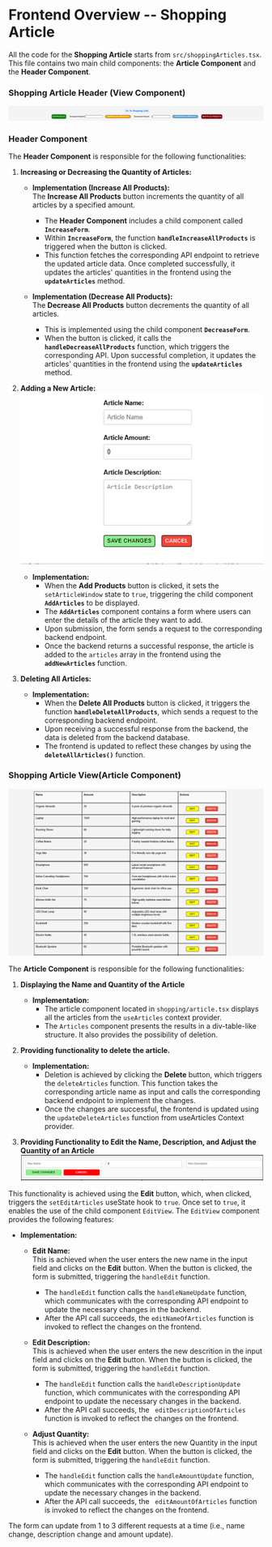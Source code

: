 # Frontend Overview -- Shopping Article

All the code for the **Shopping Article** starts from `src/shoppingArticles.tsx`. This file contains two main child components: the **Article Component** and the **Header Component**.


### Shopping Article Header (**View Component**)  
![alt text](image.png)

### Header Component  
The **Header Component** is responsible for the following functionalities:

1. **Increasing or Decreasing the Quantity of Articles:**  
   - **Implementation (Increase All Products):**  
     The **Increase All Products** button increments the quantity of all articles by a specified amount.  
     - The **Header Component** includes a child component called **`IncreaseForm`**.  
     - Within **`IncreaseForm`**, the function **`handleIncreaseAllProducts`** is triggered when the button is clicked.  
     - This function fetches the corresponding API endpoint to retrieve the updated article data. Once completed successfully, it updates the articles' quantities in the frontend using the **`updateArticles`** method.  

   - **Implementation (Decrease All Products):**  
     The **Decrease All Products** button decrements the quantity of all articles.  
     - This is implemented using the child component **`DecreaseForm`**.  
     - When the button is clicked, it calls the **`handleDecreaseAllProducts`** function, which triggers the corresponding API. Upon successful completion, it updates the articles' quantities in the frontend using the **`updateArticles`** method.  

2. **Adding a New Article:**
![alt text](image-1.png)
   - **Implementation:**  
      - When the **Add Products** button is clicked, it sets the `setArticleWindow` state to `true`, triggering the child component **`AddArticles`** to be displayed.  
      - The **`AddArticles`** component contains a form where users can enter the details of the article they want to add.  
      - Upon submission, the form sends a request to the corresponding backend endpoint.  
      - Once the backend returns a successful response, the article is added to the `articles` array in the frontend using the **`addNewArticles`** function.  
   

3. **Deleting All Articles:**  
   - **Implementation:**
      - When the **Delete All Products** button is clicked, it triggers the function **`handleDeleteAllProducts`**, which sends a request to the corresponding backend endpoint.  
      - Upon receiving a successful response from the backend, the data is deleted from the backend database.  
      - The frontend is updated to reflect these changes by using the **`deleteAllArticles()`** function.  



### Shopping Article View(Article Component)
![alt text](image-2.png)

The **Article Component** is responsible for the following functionalities:

1. **Displaying the Name and Quantity of the Article**
   - **Implementation:**
      - The article component located in `shopping/article.tsx` displays all the articles from the `useArticles` context provider.
      - The `Articles` component presents the results in a div-table-like structure. It also provides the possibility of deletion.
      
2. **Providing functionality to delete the article.** 
   - **Implementation:**
      - Deletion is achieved by clicking the **Delete** button, which triggers the `deleteArticles` function. This function takes the corresponding article name as input and calls the corresponding backend endpoint to implement the changes. 
      - Once the changes are successful, the frontend is updated using the `updateDeleteArticles` function from useArticles Context provider.

3. **Providing Functionality to Edit the Name, Description, and Adjust the Quantity of an Article**  
![alt text](image-3.png)

This functionality is achieved using the **Edit** button, which, when clicked, triggers the `setEditArticles` useState hook to `true`. Once set to `true`, it enables the use of the child component `EditView`. The `EditView` component provides the following features:

   - **Implementation:**
      - **Edit Name:**  
        This is achieved when the user enters the new name in the input field and clicks on the **Edit** button. When the button is clicked, the form is submitted, triggering the `handleEdit` function.  
        - The `handleEdit` function calls the `handleNameUpdate` function, which communicates with the corresponding API endpoint to update the necessary changes in the backend.  
        - After the API call succeeds, the `editNameOfArticles` function is invoked to reflect the changes on the frontend.  

      - **Edit Description:**  
        This is achieved when the user enters the new descrition in the input field and clicks on the **Edit** button. When the button is clicked, the form is submitted, triggering the `handleEdit` function.  
        - The `handleEdit` function calls the `handleDescriptionUpdate` function, which communicates with the corresponding API endpoint to update the necessary changes in the backend.  
        - After the API call succeeds, the ` editDescriptionOfArticles` function is invoked to reflect the changes on the frontend.  

      - **Adjust Quantity:**  
        This is achieved when the user enters the new Quantity in the input field and clicks on the **Edit** button. When the button is clicked, the form is submitted, triggering the `handleEdit` function.  
        - The `handleEdit` function calls the `handleAmountUpdate` function, which communicates with the corresponding API endpoint to update the necessary changes in the backend.  
        - After the API call succeeds, the ` editAmountOfArticles` function is invoked to reflect the changes on the frontend.
   
   The form can update from 1 to 3 different requests at a time (i.e., name change, description change and amount update).
